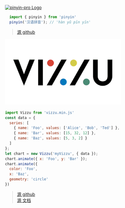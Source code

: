 
[![pinyin-pro Logo](https://i.ibb.co/26fJ5vF/pinyin-logo.png)](https://github.com/zh-lx/pinyin-pro)

```js
  import { pinyin } from 'pinyin'
  pinyin('汉语拼音'); // 'hàn yǔ pīn yīn'
```
> [源 github](https://github.com/zh-lx/pinyin-pro)


 



[![vizzu Logo](https://github.com/vizzuhq/vizzu-lib-doc/raw/main/docs/readme/infinite-60.gif)](https://github.com/vizzuhq/vizzu-lib)

```js
import Vizzu from 'vizzu.min.js'
const data = {
  series: [
    { name: 'Foo', values: ['Alice', 'Bob', 'Ted'] },
    { name: 'Bar', values: [15, 32, 12] },
    { name: 'Baz', values: [5, 3, 2] }
  ]
};
let chart = new Vizzu('myVizzu', { data });
chart.animate({ x: 'Foo', y: 'Bar' });
chart.animate({
  color: 'Foo',
  x: 'Baz', 
  geometry: 'circle' 
})
```
> [源 github](https://github.com/vizzuhq/vizzu-lib)  
> [源 文档](https://lib.vizzuhq.com/latest/)
